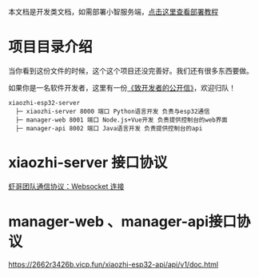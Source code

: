 本文档是开发类文档，如需部署小智服务端，[点击这里查看部署教程](../README.md#%E4%BD%BF%E7%94%A8%E6%96%B9%E5%BC%8F-)

# 项目目录介绍
当你看到这份文件的时候，这个这个项目还没完善好。我们还有很多东西要做。

如果你是一名软件开发者，这里有一份[《致开发者的公开信》](../docs/contributor_open_letter.md)，欢迎归队！

```
xiaozhi-esp32-server
  ├─ xiaozhi-server 8000 端口 Python语言开发 负责与esp32通信
  ├─ manager-web 8001 端口 Node.js+Vue开发 负责提供控制台的web界面
  ├─ manager-api 8002 端口 Java语言开发 负责提供控制台的api
```

# xiaozhi-server 接口协议

[虾哥团队通信协议：Websocket 连接](https://ccnphfhqs21z.feishu.cn/wiki/M0XiwldO9iJwHikpXD5cEx71nKh)

# manager-web 、manager-api接口协议

https://2662r3426b.vicp.fun/xiaozhi-esp32-api/api/v1/doc.html
